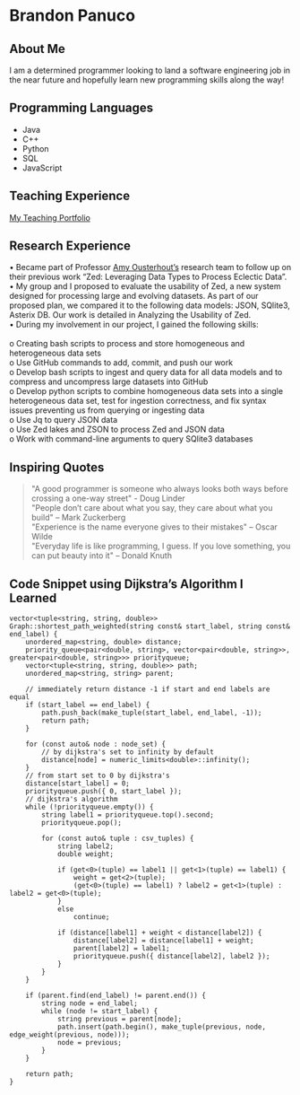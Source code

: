 # Brandon Panuco

## About Me
I am a determined programmer looking to land a software engineering job in the near future and hopefully learn new programming skills along the way!

## Programming Languages
- Java
- C++
- Python
- SQL
- JavaScript

## Teaching Experience
[My Teaching Portfolio](https://sites.google.com/view/brandonpanuco2270/home)

## Research Experience
• Became part of Professor [Amy Ousterhout’s](https://amyousterhout.com/) research team to follow up on their previous work “Zed: Leveraging 
Data Types to Process Eclectic Data”.<br>
• My group and I proposed to evaluate the usability of Zed, a new system designed for processing large and 
evolving datasets. As part of our proposed plan, we compared it to the following data models: JSON, SQlite3, 
Asterix DB. Our work is detailed in Analyzing the Usability of Zed.<br>
• During my involvement in our project, I gained the following skills:<br><br>
o Creating bash scripts to process and store homogeneous and heterogeneous data sets<br>
o Use GitHub commands to add, commit, and push our work<br>
o Develop bash scripts to ingest and query data for all data models and to compress and uncompress large 
datasets into GitHub<br>
o Develop python scripts to combine homogeneous data sets into a single heterogeneous data set, test for 
ingestion correctness, and fix syntax issues preventing us from querying or ingesting data<br>
o Use Jq to query JSON data<br>
o Use Zed lakes and ZSON to process Zed and JSON data<br>
o Work with command-line arguments to query SQlite3 databases<br>

## Inspiring Quotes
> "A good programmer is someone who always looks both ways before crossing a one-way street" - Doug Linder<br>
> "People don’t care about what you say, they care about what you build" – Mark Zuckerberg<br>
> "Experience is the name everyone gives to their mistakes" – Oscar Wilde<br>
> "Everyday life is like programming, I guess. If you love something, you can put beauty into it" – Donald Knuth<br>



## Code Snippet using Dijkstra’s Algorithm I Learned
```
vector<tuple<string, string, double>> Graph::shortest_path_weighted(string const& start_label, string const& end_label) {
    unordered_map<string, double> distance;
    priority_queue<pair<double, string>, vector<pair<double, string>>, greater<pair<double, string>>> priorityqueue;
    vector<tuple<string, string, double>> path;
    unordered_map<string, string> parent;

    // immediately return distance -1 if start and end labels are equal
    if (start_label == end_label) {
        path.push_back(make_tuple(start_label, end_label, -1));
        return path;
    }

    for (const auto& node : node_set) {
        // by dijkstra's set to infinity by default
        distance[node] = numeric_limits<double>::infinity();
    }
    // from start set to 0 by dijkstra's
    distance[start_label] = 0;
    priorityqueue.push({ 0, start_label });
    // dijkstra's algorithm
    while (!priorityqueue.empty()) {
        string label1 = priorityqueue.top().second;
        priorityqueue.pop();

        for (const auto& tuple : csv_tuples) {
            string label2;
            double weight;

            if (get<0>(tuple) == label1 || get<1>(tuple) == label1) {
                weight = get<2>(tuple);
                (get<0>(tuple) == label1) ? label2 = get<1>(tuple) : label2 = get<0>(tuple);
            }
            else
                continue;
            
            if (distance[label1] + weight < distance[label2]) {
                distance[label2] = distance[label1] + weight;
                parent[label2] = label1;
                priorityqueue.push({ distance[label2], label2 });
            }
        }
    }

    if (parent.find(end_label) != parent.end()) {
        string node = end_label;
        while (node != start_label) {
            string previous = parent[node];
            path.insert(path.begin(), make_tuple(previous, node, edge_weight(previous, node)));
            node = previous;
        }
    }

    return path;
}
```

